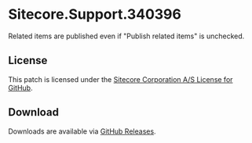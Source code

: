# Sitecore.Support.340396
Related items are published even if &quot;Publish related items&quot; is unchecked.

## License  
This patch is licensed under the [Sitecore Corporation A/S License for GitHub](https://github.com/sitecoresupport/Sitecore.Support.340396/blob/master/LICENSE).  

## Download  
Downloads are available via [GitHub Releases](https://github.com/sitecoresupport/Sitecore.Support.340396/releases).  
